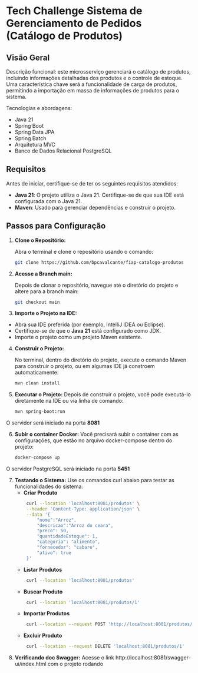# Tech Challenge Sistema de Gerenciamento de Pedidos (Catálogo de Produtos)

## Visão Geral

Descrição funcional: este microsserviço gerenciará o catálogo de 
produtos, incluindo informações detalhadas dos produtos e o controle de 
estoque. Uma característica chave será a funcionalidade de carga de produtos, 
permitindo a importação em massa de informações de produtos para o sistema.

Tecnologias e abordagens:
 - Java 21
 - Spring Boot
 - Spring Data JPA
 - Spring Batch
 - Arquitetura MVC
 - Banco de Dados Relacional PostgreSQL

## Requisitos

Antes de iniciar, certifique-se de ter os seguintes requisitos atendidos:

- **Java 21**: O projeto utiliza o Java 21. Certifique-se de que sua IDE está configurada com o Java 21.
- **Maven**: Usado para gerenciar dependências e construir o projeto.

## Passos para Configuração

1. **Clone o Repositório:**

   Abra o terminal e clone o repositório usando o comando:

   ```bash
   git clone https://github.com/bpcavalcante/fiap-catalogo-produtos

2. **Acesse a Branch main:**

   Depois de clonar o repositório, navegue até o diretório do projeto e altere para a branch main:

   ```bash
   git checkout main

3. **Importe o Projeto na IDE:**

- Abra sua IDE preferida (por exemplo, IntelliJ IDEA ou Eclipse).
- Certifique-se de que o **Java 21** está configurado como JDK.
- Importe o projeto como um projeto Maven existente. 

4. **Construir o Projeto:**

   No terminal, dentro do diretório do projeto, execute o comando Maven para construir o projeto, ou em algumas IDE já constroem automaticamente:

   ```bash
   mvn clean install

5. **Executar o Projeto:**
   Depois de construir o projeto, você pode executá-lo diretamente na IDE ou via linha de comando:
   ```bash
   mvn spring-boot:run

  O servidor será iniciado na porta **8081**


6. **Subir o container Docker:**
   Você precisará subir o container com as configurações, que estão no arquivo docker-compose dentro do projeto:
   ```bash
   docker-compose up

  O servidor PostgreSQL será iniciado na porta **5451**
  

7. **Testando o Sistema:**
   Use os comandos curl abaixo para testar as funcionalidades do sistema:
   - **Criar Produto**
     ```bash
      curl --location 'localhost:8081/produtos' \
      --header 'Content-Type: application/json' \
      --data '{
          "nome":"Arroz",
          "descricao":"Arroz do ceara",
          "preco": 50,
          "quantidadeEstoque": 1,
          "categoria": "alimento",
          "fornecedor": "cabare",
          "ativo": true
      }'
   - **Listar Produtos**
     ```bash
      curl --location 'localhost:8081/produtos'
   - **Buscar Produto**
     ```bash
      curl --location 'localhost:8081/produtos/1'
   - **Importar Produtos**
     ```bash
      curl --location --request POST 'http://localhost:8081/produtos/import'
   - **Excluir Produto**
     ```bash
      curl --location --request DELETE 'localhost:8081/produtos/1'   
8. **Verificando doc Swagger:**
   Acesse o link http://localhost:8081/swagger-ui/index.html com o projeto rodando
